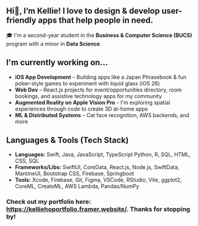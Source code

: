 ## Hi👋, I’m Kellie! I love to design & develop user-friendly apps that help people in need.

🎓 I'm a second-year student in the **Business & Computer Science (BUCS)** program with a minor in **Data Science**.

## I'm currently working on...
- **iOS App Development** – Building apps like a Japan Phrasebook & fun poker-style games to experiment with liquid glass (iOS 26)
- **Web Dev** – React.js projects for event/opportunities directory, room bookings, and assistive technology apps for my community
- **Augmented Reality on Apple Vision Pro** - I'm exploring spatial experiences through code to create 3D at-home apps
- **ML & Distributed Systems** – Cat face recognition, AWS backends, and more

## Languages & Tools (Tech Stack)

- **Languages:** Swift, Java, JavaScript, TypeScript Python, R, SQL, HTML, CSS, SQL  
- **Frameworks/Libs:** SwiftUI, CoreData, React.js, Node.js, SwiftData, MantineUI, Bootstrap CSS, Firebase, Springboot
- **Tools:** Xcode, Firebase, Git, Figma, VSCode, RStudio, Vite, ggplot2, CoreML, CreateML, AWS Lambda, Pandas/NumPy


### Check out my portfolio here: https://kelliehoportfolio.framer.website/. Thanks for stopping by!

